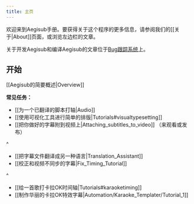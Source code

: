 ```yaml
---
title: 主页
---
```


欢迎来到Aegisub手册。要获得关于这个程序的更多信息，请参阅我们的[[关于|About]]页面，或浏览左边栏的文章。

关于开发Aegisub和编译Aegisub的文章位于[Bug跟踪系统](http://devel.aegisub.org)上。

## 开始

[[Aegisub的简要概述|Overview]]

**常见任务：**

* [[为一个已翻译的脚本打轴|Audio]]
* [[使用可视化工具进行简单的排版|Tutorials#visualtypesetting]]
* [[把你做好的字幕附到视频上|Attaching_subtitles_to_video]] （来观看或发布）

^

* [[把字幕文件翻译成另一种语言|Translation_Assistant]]
* [[校正和视频不同步的字幕|Fix_Timing_Tutorial]]

^

* [[给一首歌打卡拉OK时间轴|Tutorials#karaoketiming]]
* [[制作华丽的卡拉OK特效字幕|Automation/Karaoke_Templater/Tutorial_1]]
